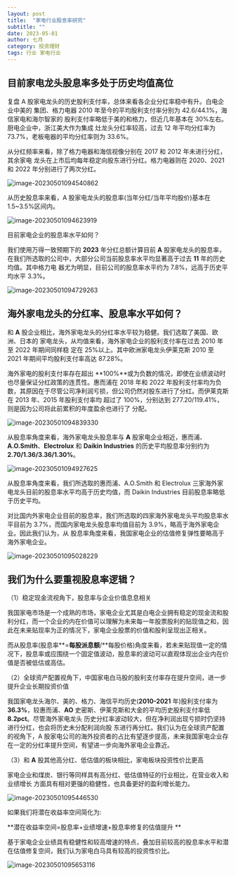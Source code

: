 ```yaml
---
layout: post
title:  "家电行业股息率研究"
subtitle: ""
date: 2023-05-01
author: 七月
category: 投资理财
tags: 行业 家电行业 
---
```


## 目前家电龙头股息率多处于历史均值高位

复盘 A 股家电龙头的历史股利支付率，总体来看各企业分红率稳中有升。白电企业中美的 集团、格力电器 2010 年至今的平均股利支付率分别为 42.6/44.1%，海信家电和海尔智家的 股利支付率略低于美的和格力，但近几年基本在 30%左右。厨电企业中，浙江美大作为集成 灶龙头分红率较高，过去 12 年平均分红率为 73.7%，老板电器的平均分红率则为 33.6%。

从分红频率来看，除了格力电器和海信视像分别在 2017 和 2012 年未进行分红，其余家电 龙头在上市后均每年稳定向股东进行分红。格力电器则在 2020、2021 和 2022 年分别进行了两次分红。

![image-20230501094540862](/Users/Rosanne/Documents/GitHub/Rosanne-Luo.github.io/img//image-20230501094540862.png)

从历史股息率来看，A 股家电龙头的股息率(当年分红/当年平均股价)基本在 1.5~3.5%区间内。

![image-20230501094623919](/Users/Rosanne/Documents/GitHub/Rosanne-Luo.github.io/img//image-20230501094623919.png)

目前家电企业的股息率水平如何？

我们使用万得一致预期下的 **2023** 年分红总额计算目前 **A** 股家电龙头的股息率，在我们所选取的公司中，大部分公司当前股息率水平均显著高于过去 **11** 年的历史均值。其中格力电 器尤为明显，目前公司的股息率水平约为 7.8%，远高于历史平均水平 3.3%。

![image-20230501094729263](/Users/Rosanne/Documents/GitHub/Rosanne-Luo.github.io/img//image-20230501094729263.png)

## 海外家电龙头的分红率、股息率水平如何？

和 **A** 股企业相比，海外家电龙头的分红率水平较为稳健。我们选取了美国、欧洲、日本的 家电龙头，从均值来看，海外家电企业的股利支付率在过去 2010 年至 2022 年期间同样稳 定在 25%以上。其中欧洲家电龙头伊莱克斯 2010 至 2021 年期间平均股利支付率高达 87.28%。

海外家电的股利支付率存在超出 **100%**或为负数的情况，即使在业绩波动时也尽量保证分红政策的连贯性。惠而浦在 2018 年和 2022 年股利支付率均为负数，其原因在于尽管公司净利润亏损，但公司仍然对股东进行了分红。而伊莱克斯在 2013 年、2015 年股利支付率均 超过了 100%，分别达到 277.20/119.41%，则是因为公司将此前累积的年度盈余也进行了 分配。

![image-20230501094839330](/Users/Rosanne/Documents/GitHub/Rosanne-Luo.github.io/img//image-20230501094839330.png)

从股息率角度来看，海外家电龙头股息率与 **A** 股家电企业相近，惠而浦、**A.O.Smith**、**Electrolux** 和 **Daikin Industries** 的历史平均股息率分别约为 **2.70/1.36/3.36/1.30%**。

![image-20230501094927625](/Users/Rosanne/Documents/GitHub/Rosanne-Luo.github.io/img//image-20230501094927625.png)

从股息率角度来看，我们所选取的惠而浦、A.O.Smith 和 Electrolux 三家海外家电龙头目前的股息率水平均高于历史均值，而 Daikin Industries 目前股息率略低于历史平均。

对比国内外家电企业目前的股息率，我们所选取的四家海外家电龙头平均股息率水平目前为 3.7%，而国内家电龙头股息率均值目前为 3.9%，略高于海外家电企业。因此我们认为，从 股息率角度来看，我国家电企业的估值修复弹性要略高于海外家电企业。

![image-20230501095028229](/Users/Rosanne/Documents/GitHub/Rosanne-Luo.github.io/img//image-20230501095028229.png)

## 我们为什么要重视股息率逻辑？

（1）稳定现金流视角下，股息率与企业价值息息相关

我国家电市场是一个成熟的市场，家电企业尤其是白电企业拥有稳定的现金流和股利分红，而一个企业的内在价值可以理解为未来每一年股票股利的贴现值之和，因此在未来贴现率为正的情况下，家电企业股票的价值和股利呈现出正相关。

而从股息率(股息率**=**每股派息额**/**每股价格)角度来看，若未来贴现值一定的情况下，股息率或应围绕一个固定值波动，股息率的波动可以直观体现出企业内在价值是否被低估或高估。

（2）全球资产配置视角下，中国家电白马股的股利支付率存在提升空间，进一步提升企业长期投资价值

我国家电龙头海尔、美的、格力、海信平均历史(**2010-2021** 年)股利支付率为 **36.3%**，较惠而浦、**AO** 史密斯、伊莱克斯和大金的平均历史股利支付率低 **8.2pct**。尽管海外家电龙头 历史分红率波动较大，但在净利润出现亏损时仍坚持进行分红，也会将历史未分配利润向股 东进行再分红。我们认为在全球资产配置的视角下，A 股家电公司的海外投资者的占比有望逐步提高，未来我国家电企业存在一定的分红率提升空间，有望进一步向海外家电企业靠近。

（3）和 **A** 股其他高分红、低估值的板块相比，家电板块投资性价比更高

家电企业和煤炭、银行等同样具有高分红、低估值特征的行业相比，在营业收入和业绩增长 方面具有相对更强的稳健性，也具备更好的盈利增长能力。

![image-20230501095446530](/Users/Rosanne/Documents/GitHub/Rosanne-Luo.github.io/img//image-20230501095446530.png)

如果我们将潜在收益率空间简化为:

**潜在收益率空间=股息率+业绩增速+股息率修复的估值提升 **

基于家电企业业绩具有稳健性和较高增速的特点，叠加目前较高的股息率水平和潜在估值修复空间，我们认为家电白马具有较高的投资性价比。

![image-20230501095653116](/Users/Rosanne/Documents/GitHub/Rosanne-Luo.github.io/img//image-20230501095653116.png)